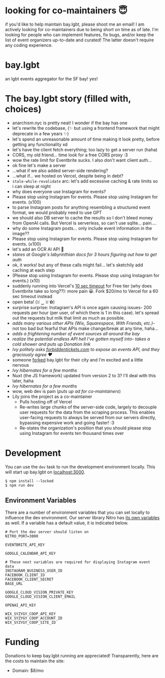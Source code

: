 # looking for co-maintainers 😇
if you'd like to help maintain bay.lgbt, please shoot me an email! I am actively looking for co-maintainers due to being short on time as of late. I'm looking for people who can implement features, fix bugs, and/or keep the list of event organizers up-to-date and curated! The latter doesn't require any coding experience.

# bay.lgbt
an lgbt events aggregator for the SF bay!
yes!

# The bay.lgbt story (filled with, choices)
- anarchism.nyc is pretty neat! I wonder if the bay has one
- let's rewrite the codebase, (✨ but using a frontend framework that might deprecate in a few years ✨)
- let's spend an unreasonable amount of time making it look pretty, before getting any functionality xd
- let's have the client fetch everything; too lazy to get a server run (haha)
- CORS, my old friend... time look for a free CORS proxy :3
- wow the rate limit for Eventbrite sucks. I also don't want client auth...
- ok fine let's make a server
- ...what if we also added server-side rendering?
- ...what if... we hosted on Vercel, despite being in debt?
- `stale-while-revalidate` arc: let's add excessive caching & rate limits so i can sleep at night
- why does everyone use Instagram for events?
- Please stop using Instagram for events. Please stop using Instagram for events. (x100)
- to parse Instagram posts for anything resembling a structured event format, we would probably need to use GPT
- we should also DB server to cache the results so I don't bleed money from OpenAI calls. But Vercel is serverless, so can't use sqlite... pain....
- why do some Instagram posts... only include event information in the image??
- Please stop using Instagram for events. Please stop using Instagram for events. (x100)
- let's add an OCR AI API 🫠
- *stares at Google's labyrinthian docs for 3 hours figuring out how to get auth*
- ok, it works! but any of these calls might fail... let's sketchily add caching at each step
- (Please stop using Instagram for events. Please stop using Instagram for events.) (x10)
- suddenly running into Vercel's [10 sec timeout](https://vercel.com/docs/concepts/limits/overview#general-limits:~:text=Serverless%20Function%20Execution%20Timeout%20(Seconds)) for Free tier (why does Eventbrite take so long??): more pain 😀. Fork $20/mo to Vercel for a 60 sec timeout instead
- open beta! (ꈍ ‿ ꈍ ✿)
- surprise surprise: Instagram's API is once again causing issues- 200 requests per hour (per user, of which there is 1 in this case). let's spread out the requests but milk that limit as much as possible.
- *adds many various other APIs (Wix, Squarespace, With Friends, etc.)*- not too bad but fearful that APIs make change/break at any time, haha...
- *adds a frightening number of event sources all around the bay*
- *realize the potential endless API hell I've gotten myself into*- *takes a cold shower and puts up Donation link*
- *Ivy politely asks [forbiddentickets.com](https://forbiddentickets.com/) to expose an events API, and they graciously agree ❤️*
- someone [forked](https://github.com/NatVIII/rva.rip) bay.lgbt for their city and I'm excited and a little nervous
- *Ivy hibernates for a few months*
- Nuxt (the JS framework) updated from version 2 to 3? I'll deal with this later, haha
- *Ivy hibernates for a few months*
- wow, web dev is pain (*puts up ad for co-maintainers*)
- Lily joins the project as a co-maintainer
  - Pulls hosting off of Vercel
  - Re-writes large chunks of the server-side code, largely to decouple user requests for the data from the scraping process. This enables user-facing requests to always be served from our servers directly, bypassing expensive work and going faster! :3
  - Re-states the organization's position that you should please stop using Instagram for events ten thousand times over

# Development

You can use the `dev` task to run the development environment locally. This will start up bay.lgbt on [localhost:3000](http://localhost:3000).

```
$ npm install --locked
$ npm run dev
```

## Environment Variables

There are a number of environment variables that you can set locally to influence the dev environment. Our server library Nitro has [its own variables](https://nitro.build/deploy/runtimes/node#environment-variables) as well. If a variable has a default value, it is indicated below.

```env
# Port the dev server should listen on
NITRO_PORT=3000

EVENTBRITE_API_KEY

GOOGLE_CALENDAR_API_KEY

# These next variables are required for displaying Instagram event data
INSTAGRAM_BUSINESS_USER_ID
FACEBOOK_CLIENT_ID
FACEBOOK_CLIENT_SECRET
BASE_URL

GOOGLE_CLOUD_VISION_PRIVATE_KEY
GOOGLE_CLOUD_VISION_CLIENT_EMAIL

OPENAI_API_KEY

WIX_SYZYGY_COOP_API_KEY
WIX_SYZYGY_COOP_ACCOUNT_ID
WIX_SYZYGY_COOP_SITE_ID
```

# Funding
Donations to keep bay.lgbt running are appreciated! Transparently, here are the costs to maintain the site:
- Domain: $8/mo
